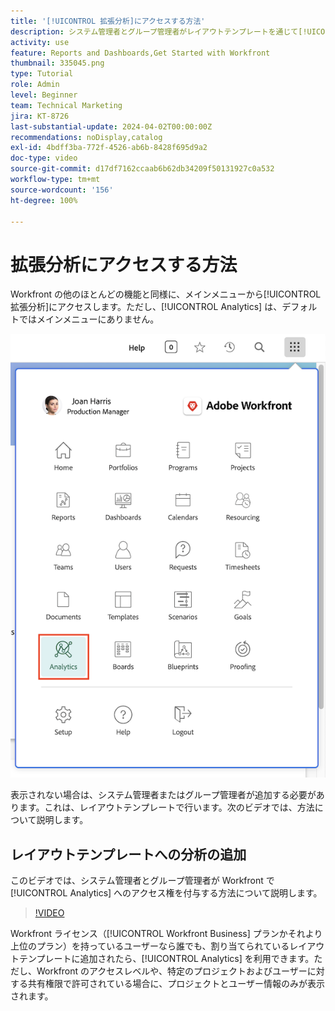```yaml
---
title: '[!UICONTROL 拡張分析]にアクセスする方法'
description: システム管理者とグループ管理者がレイアウトテンプレートを通じて[!UICONTROL 拡張分析]へのアクセス権を付与する方法について説明します。
activity: use
feature: Reports and Dashboards,Get Started with Workfront
thumbnail: 335045.png
type: Tutorial
role: Admin
level: Beginner
team: Technical Marketing
jira: KT-8726
last-substantial-update: 2024-04-02T00:00:00Z
recommendations: noDisplay,catalog
exl-id: 4bdff3ba-772f-4526-ab6b-8428f695d9a2
doc-type: video
source-git-commit: d17df7162ccaab6b62db34209f50131927c0a532
workflow-type: tm+mt
source-wordcount: '156'
ht-degree: 100%

---
```



# 拡張分析にアクセスする方法

Workfront の他のほとんどの機能と同様に、メインメニューから[!UICONTROL 拡張分析]にアクセスします。ただし、[!UICONTROL Analytics] は、デフォルトではメインメニューにありません。

![メインメニューの画像](assets/analytics-on-main-menu.png)

表示されない場合は、システム管理者またはグループ管理者が追加する必要があります。これは、レイアウトテンプレートで行います。次のビデオでは、方法について説明します。


## レイアウトテンプレートへの分析の追加

このビデオでは、システム管理者とグループ管理者が Workfront で [!UICONTROL Analytics] へのアクセス権を付与する方法について説明します。


>[!VIDEO](https://video.tv.adobe.com/v/335045/?quality=12&learn=on&enablevpops)

Workfront ライセンス（[!UICONTROL Workfront Business] プランかそれより上位のプラン）を持っているユーザーなら誰でも、割り当てられているレイアウトテンプレートに追加されたら、[!UICONTROL Analytics] を利用できます。ただし、Workfront のアクセスレベルや、特定のプロジェクトおよびユーザーに対する共有権限で許可されている場合に、プロジェクトとユーザー情報のみが表示されます。
